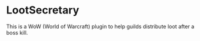 # LootSecretary

This is a WoW (World of Warcraft) plugin to help guilds distribute loot after a boss kill.
